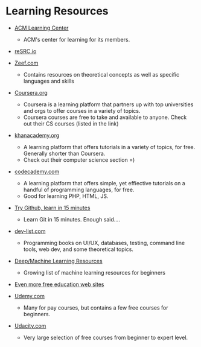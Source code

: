 # Learning Resources


- [ACM Learning Center](http://learning.acm.org/courses/index.cfm)
    - ACM's center for learning for its members.

- [reSRC.io](http://resrc.io/list/10/list-of-free-programming-books/)

- [Zeef.com](https://free-programming-books.zeef.com/victor.felder)
    - Contains resources on theoretical concepts as well as specific languages and skills

- [Coursera.org](https://www.coursera.org/courses?orderby=upcoming&cats=cs-programming,cs-ai,cs-systems,cs-theory)
    - Coursera is a learning platform that partners up with top universities and orgs to offer courses in a variety of topics.
    - Coursera courses are free to take and available to anyone. Check out their CS courses (listed in the link)

- [khanacademy.org](https://www.khanacademy.org/computing/cs)
    - A learning platform that offers tutorials in a variety of topics, for free. Generally shorter than Coursera.
    - Check out their computer science section =)

- [codecademy.com](http://www.codecademy.com/learn)
    - A learning platform that offers simple, yet effiective tutorials on a handful of programming languages, for free. 
    - Good for learning PHP, HTML, JS. 

- [Try Github, learn in 15 minutes](https://try.github.io/levels/1/challenges/1)
    - Learn Git in 15 minutes. Enough said....

- [dev-list.com](https://www.dev-list.com/books/freebooks)
    - Programming books on UI/UX, databases, testing, command line tools, web dev, and some theoretical topics.

- [Deep/Machine Learning Resources](http://jmozah.github.io/links/)
    - Growing list of machine learning resources for beginners

- [Even more free education web sites](http://iheartintelligence.com/2014/01/18/beat-the-system-40-free-educational-websites/)

- [Udemy.com](https://www.udemy.com/)
    - Many for pay courses, but contains a few free courses for beginners.

- [Udacity.com](https://www.udacity.com/)
    - Very large selection of free courses from beginner to expert level.